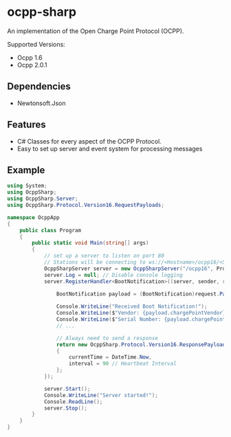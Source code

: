 # ocpp-sharp

An implementation of the Open Charge Point Protocol (OCPP).

Supported Versions:
- Ocpp 1.6
- Ocpp 2.0.1

## Dependencies
- Newtonsoft.Json

## Features
- C# Classes for every aspect of the OCPP Protocol.
- Easy to set up server and event system for processing messages

## Example
```C#
using System;
using OcppSharp;
using OcppSharp.Server;
using OcppSharp.Protocol.Version16.RequestPayloads;

namespace OcppApp
{
    public class Program
    {
        public static void Main(string[] args)
        {
            // set up a server to listen on port 80
            // Stations will be connecting to ws://<Hostname>/ocpp16/<Station ID>
            OcppSharpServer server = new OcppSharpServer("/ocpp16", ProtocolVersion.OCPP16, 80);
            server.Log = null; // Disable console logging
            server.RegisterHandler<BootNotification>((server, sender, request) => {
                
                BootNotification payload = (BootNotification)request.Payload!;

                Console.WriteLine("Received Boot Notification!");
                Console.WriteLine($"Vendor: {payload.chargePointVendor}");
                Console.WriteLine($"Serial Number: {payload.chargePointSerialNumber}");
                // ...

                // Always need to send a response
                return new OcppSharp.Protocol.Version16.ResponsePayloads.BootNotification()
                {
                    currentTime = DateTime.Now,
                    interval = 90 // Heartbeat Interval
                };
            });

            server.Start();
            Console.WriteLine("Server started!");
            Console.ReadLine();
            server.Stop();
        }
    }
}
```